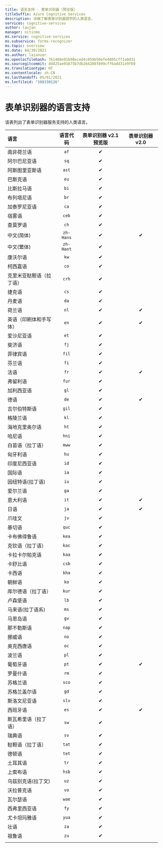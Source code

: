 ```yaml
---
title: 语言支持 - 表单识别器（预览版）
titleSuffix: Azure Cognitive Services
description: 详细了解表单识别器提供的人类语言。
services: cognitive-services
author: laujan
manager: nitinme
ms.service: cognitive-services
ms.subservice: forms-recognizer
ms.topic: overview
ms.date: 04/30/2021
ms.author: lajanuar
ms.openlocfilehash: 761488e91b98eced4c059b50efe4805cff1a0d31
ms.sourcegitcommit: dd425ae91675b7db264288f899cff6add31e9f69
ms.translationtype: HT
ms.contentlocale: zh-CN
ms.lasthandoff: 05/01/2021
ms.locfileid: "108330126"
---
```

# <a name="language-support-for-form-recognizer"></a>表单识别器的语言支持

该表列出了表单识别器服务支持的人类语言。

|语言| 语言代码 | 表单识别器 v2.1 预览版 |表单识别器 v2.0 | 
|:-----|:----:|:-----:|:---:|
|南非荷兰语|`af`| ✔ | |
|阿尔巴尼亚语 |`sq`| ✔ | |
|阿斯图里亚斯语 |`ast`| ✔ | |
|巴斯克语  |`eu`|  ✔ | |
|比斯拉马语   |`bi`|  ✔ | |
|布列塔尼语    |`br`|  ✔ | |
|加泰罗尼亚语    |`ca`|  ✔ | |
|宿雾语    |`ceb`|  ✔ | |
|查莫罗语  |`ch`|  ✔ | |
|中文(简体) | `zh-Hans`|✔ | ✔ |
|中文(繁体) | `zh-Hant`|  ✔ | |
|康沃尔语     |`kw`|  ✔ | |
|柯西嘉语      |`co`|  ✔ | |
|克里米亚鞑靼语（拉丁语）  |`crh`| ✔ | |
|捷克语 | `cs` |  ✔ | |
|丹麦语 | `da` |  ✔ | |
|荷兰语 | `nl` |✔ | ✔ |
|英语（印刷体和手写体） | `en` |✔ | ✔ |
|爱沙尼亚语  |`et`|  ✔ | |
|斐济语 |`fj`|  ✔ | |
|菲律宾语  |`fil`|  ✔ | |
|芬兰语 | `fi` |  ✔ | |
|法语 | `fr` |✔ | ✔ |
|弗留利语  | `fur` |  ✔ | |
|加利西亚语   | `gl` |  ✔ | |
|德语 | `de` |✔ | ✔ |
|吉尔伯特斯语    | `gil` | ✔ | |
|格陵兰语   | `kl` |  ✔ | |
|海地克里奥尔语  | `ht` | ✔ | |
|哈尼语  | `hni` |  ✔ | |
|白苗语（拉丁语） | `mww` |  ✔ | |
|匈牙利语 | `hu` |  ✔ | |
|印度尼西亚语   | `id` |  ✔ | |
|国际语  | `ia` |  ✔ | |
|因纽特语(拉丁语)  | `iu`  | ✔ | |
|爱尔兰语    | `ga` |  ✔ | |
|意大利语 | `it` |✔ | ✔ |
|日语 | `ja` |✔ | ✔ |
|爪哇文 | `jv` | ✔ | |
|基切语  | `quc` |  ✔ | |
|卡布佛得鲁语 | `kea` |  ✔ | |
|克钦语（拉丁语） | `kac` | ✔ | |
|卡拉卡尔帕克语 | `kaa` |  ✔ | |
|卡舒比语 | `csb` |  ✔ | |
|卡西语  | `kha` |  ✔ | |
|朝鲜语 | `ko` |  ✔ | |
|库尔德语（拉丁语） | `kur` | ✔ | |
|卢森堡语  | `lb` |  ✔ | |
|马来语(拉丁语系)  | `ms` |  ✔ | |
|马恩岛语  | `gv` |  ✔ | |
|那不勒斯语   | `nap` |  ✔ | |
|挪威语 | `no` |  ✔ | |
|奥克西唐语 | `oc` |  ✔ | |
|波兰语 | `pl` |  ✔ | |
|葡萄牙语 | `pt` |✔ | ✔ |
|罗曼什语  | `rm` |  ✔ | |
|苏格兰语  | `sco` | ✔ | |
|苏格兰盖尔语  | `gd` |  ✔ | |
|斯洛文尼亚语  | `slv` |  ✔ | |
|西班牙语 | `es` |✔ | ✔ |
|斯瓦希里语（拉丁语）  | `sw` | ✔ | |
|瑞典语 | `sv` | ✔ ||
|鞑靼语（拉丁语）  | `tat` |  ✔ | |
|德顿语    | `tet` |  ✔ | |
|土耳其语 | `tr` |  ✔ | |
|上索布语  | `hsb` |  ✔ | |
|乌兹别克语(拉丁文)     | `uz` |  ✔ | |
|沃拉普克语   | `vo` |  ✔ | |
|瓦尔瑟语    | `wae` |  ✔ | |
|西弗里西亚语 | `fy` | ✔ | |
|尤卡坦玛雅语 | `yua` | ✔ | |
|壮语 | `za` |  ✔ | |
|祖鲁语  | `zu` |  ✔ | |
||||

